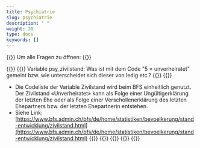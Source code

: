 ```yaml
---
title: Psychiatrie 
slug: psychiatrie
description: " "
weight: 30
type: docs
keywords: []
---
```


{{<faqBlock>}}
Um alle Fragen zu öffnen: {{<collapsibleGroupCommand groupId="psychiatrie">}}

{{<numberedList>}}
{{<listItem>}}
Variable psy_zivilstand: Was ist mit dem Code "5 = unverheiratet" gemeint bzw. wie unterscheidet sich dieser von ledig etc.?
{{<collapsibleBlock groupId="psychiatrie">}}
{{<markdown>}}
-	Die Codeliste der Variable Zivilstand wird beim BFS einheitlich genutzt. Der Zivilstand «Unverheiratet» kann als Folge einer Ungültigerklärung der letzten Ehe oder als Folge einer Verschollenerklärung des letzten Ehepartners bzw. der letzten Ehepartnerin entstehen. 
-	Siehe Link: [https://www.bfs.admin.ch/bfs/de/home/statistiken/bevoelkerung/stand-entwicklung/zivilstand.html](https://www.bfs.admin.ch/bfs/de/home/statistiken/bevoelkerung/stand-entwicklung/zivilstand.html)
{{</markdown>}}
{{</collapsibleBlock>}}
{{</listItem>}}
{{</numberedList>}}
{{</faqBlock>}}